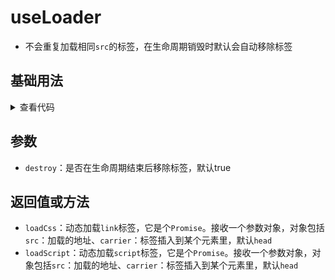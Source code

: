<script setup>
import loaders from './loaders.vue'
</script>

# useLoader

<ClientOnly>
  <description description="动态加载link和script标签" /> 
</ClientOnly>

- 不会重复加载相同`src`的标签，在生命周期销毁时默认会自动移除标签

## 基础用法
<ClientOnly>
  <loaders />
</ClientOnly>
<details>

<summary>查看代码</summary>

<<< @/hooks/useLoader/loaders.vue

</details>

## 参数

- `destroy`：是否在生命周期结束后移除标签，默认true

## 返回值或方法

- `loadCss`：动态加载`link`标签，它是个`Promise`。接收一个参数对象，对象包括`src`：加载的地址、`carrier`：标签插入到某个元素里，默认`head`  
- `loadScript`：动态加载`script`标签，它是个`Promise`。接收一个参数对象，对象包括`src`：加载的地址、`carrier`：标签插入到某个元素里，默认`head`